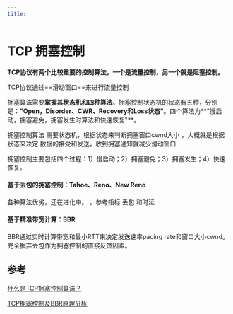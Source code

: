 ```yaml
---
title:
---
```

# TCP 拥塞控制



**TCP协议有两个比较重要的控制算法，一个是流量控制，另一个就是阻塞控制。**

TCP协议通过==滑动窗口==来进行流量控制



拥塞算法需要**掌握其状态机和四种算法**。拥塞控制状态机的状态有五种，分别是：**"Open，Disorder、CWR、Recovery和Loss状态"**。四个算法为**"慢启动，拥塞避免，拥塞发生时算法和快速恢复"**。

拥塞控制算法 需要状态机，根据状态来判断拥塞窗口cwnd大小 ，大概就是根据状态来决定 数据的接受和发送，收到拥塞通知就减少滑动窗口

拥塞控制主要包括四个过程：1）慢启动；2）拥塞避免；3）拥塞发生；4）快速恢复。



#### 基于丢包的拥塞控制：**Tahoe、Reno、New Reno**

各种算法优劣，还在进化中。 ，参考指标 丢包 和时延   



#### 基于精准带宽计算：BBR

BBR通过实时计算带宽和最小RTT来决定发送速率pacing rate和窗口大小cwnd。完全摒弃丢包作为拥塞控制的直接反馈因素。

## 参考

[什么是TCP拥塞控制算法？](https://www.jianshu.com/p/05b3502fea2b)

[TCP拥塞控制及BBR原理分析](https://www.jianshu.com/p/ed0fe3c95134)